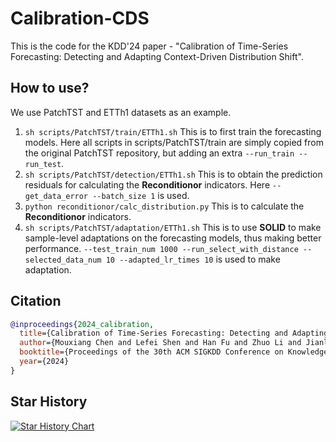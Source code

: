 # Calibration-CDS

This is the code for the KDD'24 paper - "Calibration of Time-Series Forecasting: Detecting and Adapting Context-Driven Distribution Shift".


## How to use?

We use PatchTST and ETTh1 datasets as an example.

1. `sh scripts/PatchTST/train/ETTh1.sh` This is to first train the forecasting models. Here all scripts in scripts/PatchTST/train are simply copied from the original PatchTST repository, but adding an extra `--run_train --run_test`.
2. `sh scripts/PatchTST/detection/ETTh1.sh` This is to obtain the prediction residuals for calculating the **Reconditionor** indicators. Here `--get_data_error --batch_size 1` is used.
3. `python reconditionor/calc_distribution.py` This is to calculate the **Reconditionor** indicators.
4. `sh scripts/PatchTST/adaptation/ETTh1.sh` This is to use **SOLID** to make sample-level adaptations on the forecasting models, thus making better performance. `--test_train_num 1000 --run_select_with_distance --selected_data_num 10 --adapted_lr_times 10` is used to make adaptation.


## Citation
```bibtex
@inproceedings{2024_calibration,
  title={Calibration of Time-Series Forecasting: Detecting and Adapting Context-Driven Distribution Shift},
  author={Mouxiang Chen and Lefei Shen and Han Fu and Zhuo Li and Jianling Sun and Chenghao Liu}
  booktitle={Proceedings of the 30th ACM SIGKDD Conference on Knowledge Discovery and Data Mining},
  year={2024}
}
```


## Star History

[![Star History Chart](https://api.star-history.com/svg?repos=HALF111/calibration_CDS&type=Date)](https://star-history.com/#HALF111/calibration_CDS&Date)
